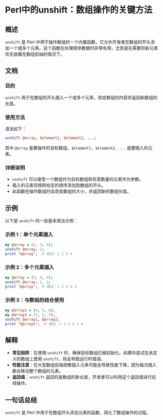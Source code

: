 <!--
Meta Description: # Perl中的unshift：数组操作的关键方法 ## 概述 `unshift` 是 Perl 中用于操作数组的一个内置函数，它允许开发者在数组的开头添加一个或多个元素。这个函数在处理顺序数据时非常有用，尤其是在需要将新元素优先放置在数组前端的情况下。 ## 文档 ### 目的 `unshift`...
Meta Keywords: unshift, array, perl, print, array1
-->

# Perl中的unshift：数组操作的关键方法

## 概述
`unshift` 是 Perl 中用于操作数组的一个内置函数，它允许开发者在数组的开头添加一个或多个元素。这个函数在处理顺序数据时非常有用，尤其是在需要将新元素优先放置在数组前端的情况下。

## 文档
### 目的
`unshift` 用于在数组的开头插入一个或多个元素，改变数组的内容并返回新数组的长度。

### 使用方法
语法如下：
```perl
unshift @array, $element1, $element2, ...;
```
其中 `@array` 是要操作的目标数组，`$element1, $element2, ...` 是要插入的元素。

### 详细说明
- `unshift` 可以接受一个数组作为目标数组和任意数量的元素作为参数。
- 插入的元素将按照给定的顺序添加到数组的开头。
- 此函数在操作数组时会改变数组的大小，并返回新的数组长度。

## 示例
以下是 `unshift` 的一些基本用法示例：

### 示例 1：单个元素插入
```perl
my @array = (2, 3, 4);
unshift @array, 1;
print "@array";  # 输出：1 2 3 4
```

### 示例 2：多个元素插入
```perl
my @array = (3, 4, 5);
unshift @array, 1, 2;
print "@array";  # 输出：1 2 3 4 5
```

### 示例 3：与数组的结合使用
```perl
my @array1 = (4, 5, 6);
my @array2 = (1, 2, 3);
unshift @array1, @array2;
print "@array1";  # 输出：1 2 3 4 5 6
```

## 解释
- **常见陷阱**：在使用 `unshift` 时，确保目标数组已被初始化。如果你尝试在未定义的数组上使用 `unshift`，将会导致运行时错误。
- **性能注意**：在大型数组前端频繁插入元素可能会导致性能下降，因为每次插入都会移动整个数组的元素。
- **返回值**：`unshift` 返回的是数组的新长度，开发者可以利用这个返回值进行后续操作。

## 一句话总结
`unshift` 是 Perl 中用于在数组开头添加元素的函数，简化了数组操作的过程。